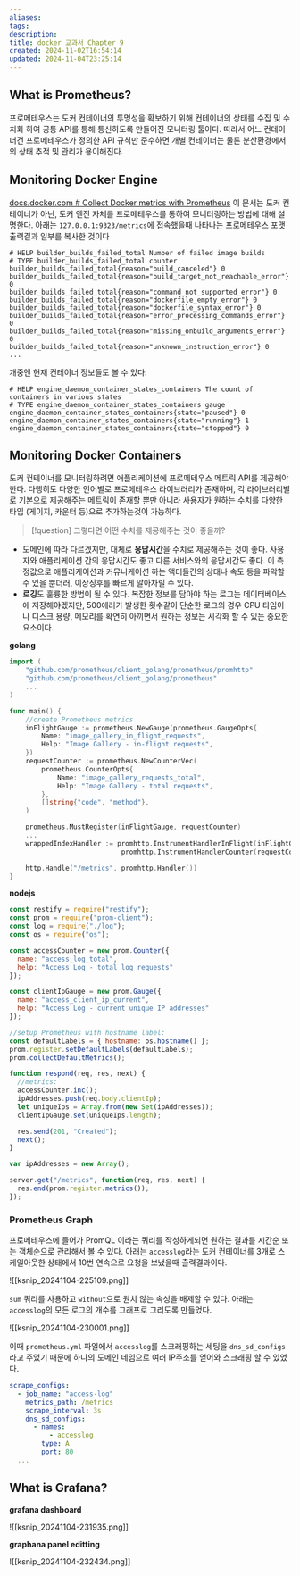 ```yaml
---
aliases: 
tags: 
description:
title: docker 교과서 Chapter 9
created: 2024-11-02T16:54:14
updated: 2024-11-04T23:25:14
---
```


## What is Prometheus?

프로메테우스는 도커 컨테이너의 투명성을 확보하기 위해 컨테이너의 상태를 수집 및 수치화 하여 공통 API를 통해 통신하도록 만들어진 모니터링 툴이다. 따라서 어느 컨테이너건 프로메테우스가 정의한 API 규칙만 준수하면 개별 컨테이너는 물론 분산환경에서의 상태 추적 및 관리가 용이해진다.

## Monitoring Docker Engine

[docs.docker.com # Collect Docker metrics with Prometheus](https://docs.docker.com/engine/daemon/prometheus/) 이 문서는 도커 컨테이너가 아닌, 도커 엔진 자체를 프로메테우스를 통하여 모니터링하는 방법에 대해 설명한다. 아래는 `127.0.0.1:9323/metrics`에 접속했을때 나타나는 프로메테우스 포맷 출력결과 일부를 복사한 것이다

```
# HELP builder_builds_failed_total Number of failed image builds
# TYPE builder_builds_failed_total counter
builder_builds_failed_total{reason="build_canceled"} 0
builder_builds_failed_total{reason="build_target_not_reachable_error"} 0
builder_builds_failed_total{reason="command_not_supported_error"} 0
builder_builds_failed_total{reason="dockerfile_empty_error"} 0
builder_builds_failed_total{reason="dockerfile_syntax_error"} 0
builder_builds_failed_total{reason="error_processing_commands_error"} 0
builder_builds_failed_total{reason="missing_onbuild_arguments_error"} 0
builder_builds_failed_total{reason="unknown_instruction_error"} 0
...
```

개중엔 현재 컨테이너 정보들도 볼 수 있다:

```
# HELP engine_daemon_container_states_containers The count of containers in various states
# TYPE engine_daemon_container_states_containers gauge
engine_daemon_container_states_containers{state="paused"} 0
engine_daemon_container_states_containers{state="running"} 1
engine_daemon_container_states_containers{state="stopped"} 0
```

## Monitoring Docker Containers

도커 컨테이너를 모니터링하려면 애플리케이션에 프로메테우스 메트릭 API를 제공해야한다. 다행히도 다양한 언어별로 프로메테우스 라이브러리가 존재하며, 각 라이브러리별로 기본으로 제공해주는 메트릭이 존재할 뿐만 아니라 사용자가 원하는 수치를 다양한 타입 (게이지, 카운터 등)으로 추가하는것이 가능하다.

> [!question] 그렇다면 어떤 수치를 제공해주는 것이 좋을까?

- 도메인에 따라 다르겠지만, 대체로 **응답시간**을 수치로 제공해주는 것이 좋다. 사용자와 애플리케이션 간의 응답시간도 좋고 다른 서비스와의 응답시간도 좋다. 이 측정값으로 애플리케이션과 커뮤니케이션 하는 액터들간의 상태나 속도 등을 파악할 수 있을 뿐더러, 이상징후를 빠르게 알아차릴 수 있다.
- **로깅**도 훌륭한 방법이 될 수 있다. 복잡한 정보를 담아야 하는 로그는 데이터베이스에 저장해야겠지만, 500에러가 발생한 횟수같이 단순한 로그의 경우 CPU 타임이나 디스크 용량, 메모리를 확연히 아끼면서 원하는 정보는 시각화 할 수 있는 중요한 요소이다.

**golang**

```go
import (
	"github.com/prometheus/client_golang/prometheus/promhttp"
	"github.com/prometheus/client_golang/prometheus"
	...
)

func main() {
	//create Prometheus metrics
	inFlightGauge := prometheus.NewGauge(prometheus.GaugeOpts{
		Name: "image_gallery_in_flight_requests",
		Help: "Image Gallery - in-flight requests",
	})
	requestCounter := prometheus.NewCounterVec(
		prometheus.CounterOpts{
			Name: "image_gallery_requests_total",
			Help: "Image Gallery - total requests",
		},
		[]string{"code", "method"},
	)

	prometheus.MustRegister(inFlightGauge, requestCounter)
	...
	wrappedIndexHandler := promhttp.InstrumentHandlerInFlight(inFlightGauge,
							promhttp.InstrumentHandlerCounter(requestCounter, indexHandler))

	http.Handle("/metrics", promhttp.Handler())
}
```

**nodejs**

```js
const restify = require("restify");
const prom = require("prom-client");
const log = require("./log");
const os = require("os");

const accessCounter = new prom.Counter({
  name: "access_log_total",
  help: "Access Log - total log requests"
});

const clientIpGauge = new prom.Gauge({
  name: "access_client_ip_current",
  help: "Access Log - current unique IP addresses"
});

//setup Prometheus with hostname label:
const defaultLabels = { hostname: os.hostname() };
prom.register.setDefaultLabels(defaultLabels);
prom.collectDefaultMetrics();

function respond(req, res, next) {
  //metrics:
  accessCounter.inc();
  ipAddresses.push(req.body.clientIp);
  let uniqueIps = Array.from(new Set(ipAddresses));
  clientIpGauge.set(uniqueIps.length);

  res.send(201, "Created");
  next();
}

var ipAddresses = new Array();

server.get("/metrics", function(req, res, next) {
  res.end(prom.register.metrics());
});
```

### Prometheus Graph

프로메테우스에 들어가 PromQL 이라는 쿼리를 작성하게되면 원하는 결과를 시간순 또는 객체순으로 관리해서 볼 수 있다. 아래는 `accesslog`라는 도커 컨테이너를 3개로 스케일아웃한 상태에서 10번 연속으로 요청을 보냈을때 출력결과이다. 

![[ksnip_20241104-225109.png]]

`sum` 쿼리를 사용하고 `without`으로 원치 않는 속성을 배제할 수 있다. 아래는 `accesslog`의 모든 로그의 개수를 그래프로 그리도록 만들었다.

![[ksnip_20241104-230001.png]]

이때 `prometheus.yml` 파일에서 `accesslog`를 스크래핑하는 세팅을 `dns_sd_configs`라고 주었기 때문에 하나의 도메인 네임으로 여러 IP주소를 얻어와 스크래핑 할 수 있었다.

```yml
scrape_configs:
  - job_name: "access-log"
    metrics_path: /metrics
    scrape_interval: 3s
    dns_sd_configs:
      - names:
          - accesslog
        type: A
        port: 80
  ...
```

## What is Grafana?

**grafana dashboard**

![[ksnip_20241104-231935.png]]

**graphana panel editting**

![[ksnip_20241104-232434.png]]

